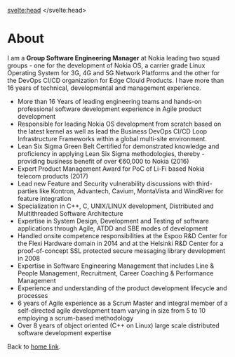 <svelte:head>
	<title>About</title>
	<meta name="description" content="Home Page of Kiran S, Group Software Engineering Manager" />
</svelte:head>

# About

I am a **Group Software Engineering Manager**	 at Nokia leading two squad groups - one for the development of Nokia OS, a carrier grade Linux Operating System for 3G, 4G and 5G Network Platforms and the other for the DevOps CI/CD organization for Edge Clould Products. I have more than 16 years of technical, developmental and management experience.

- More than 16 Years of leading engineering teams and hands-on professional software development experience in Agile product development
- Responsible for leading Nokia OS development from scratch based on the latest kernel as well as lead the Business DevOps CI/CD Loop Infrastructure Frameworks within a global multi-site environment.
- Lean Six Sigma Green Belt Certified for demonstrated knowledge and proficiency in applying Lean Six Sigma methodologies, thereby - providing business benefit of over €60,000 to Nokia (2016)
- Expert Product Management Award for PoC of Li-Fi based Nokia telecom products (2017)
- Lead new Feature and Security vulnerability discussions with third-parties like Kontron, Advantech, Cavium, MontaVista and WindRiver for feature integration
- Specialization in C++, C, UNIX/LINUX development, Distributed and Multithreaded Software Architecture
- Expertise in System Design, Development and Testing of software applications through Agile, ATDD and SBE modes of development
- Handled onsite competence responsibilities at the Espoo R&D Center for the Flexi Hardware domain in 2014 and at the Helsinki R&D Center for a proof-of-concept SSL protected secure messaging library development in 2008
- Expertise in Software Engineering Management that includes Line & People Management, Recruitment, Career Coaching & Performance Management
- Experience and understanding of the product development lifecycle and processes
- 6 years of Agile experience as a Scrum Master and integral member of a self-directed agile development team varying in size from 5 to 10 employing a scrum-based methodology
- Over 8 years of object oriented (C++ on Linux) large scale distributed software development expertise

Back to [home link](/).
